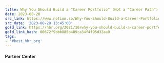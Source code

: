 ```yaml
---
title: Why You Should Build a “Career Portfolio” (Not a “Career Path”)
date: 2023-08-28
src_link: https://www.notion.so/Why-You-Should-Build-a-Career-Portfolio-Not-a-Career-Path-b42f51152d304a0dab02b89f4cd6a8ae
src_date: '2023-08-28 13:45:00'
gold_link: https://hbr.org/2021/10/why-you-should-build-a-career-portfolio-not-a-career-path
gold_link_hash: 00672f9bbb885b489ca34f4f95d32aa0
tags:
- '#host_hbr_org'
---
```






#### Partner Center